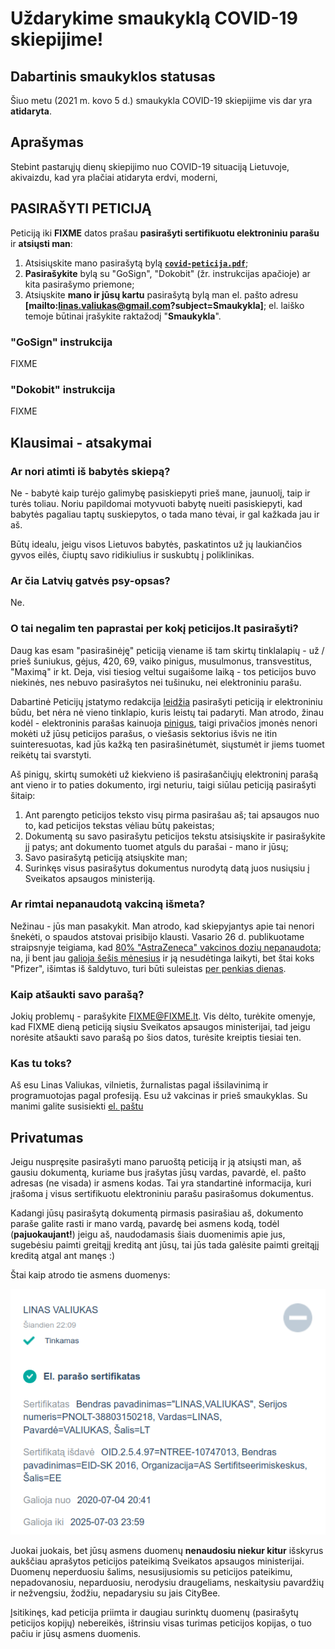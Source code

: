 # Uždarykime smaukyklą COVID-19 skiepijime!


## Dabartinis smaukyklos statusas

Šiuo metu (2021 m. kovo 5 d.) smaukykla COVID-19 skiepijime vis dar yra **atidaryta**.


## Aprašymas

Stebint pastarųjų dienų skiepijimo nuo COVID-19 situaciją Lietuvoje, akivaizdu, kad yra plačiai atidaryta erdvi, moderni, 



## PASIRAŠYTI PETICIJĄ

Peticiją iki **FIXME** datos prašau **pasirašyti sertifikuotu elektroniniu parašu** ir **atsiųsti man**:

1. Atsisiųskite mano pasirašytą bylą **[`covid-peticija.pdf`](covid-peticija.pdf)**;
2. **Pasirašykite** bylą su "GoSign", "Dokobit" (žr. instrukcijas apačioje) ar kita pasirašymo priemone;
3. Atsiųskite **mano ir jūsų kartu** pasirašytą bylą man el. pašto adresu **[mailto:linas.valiukas@gmail.com?subject=Smaukykla]**; el. laiško temoje būtinai įrašykite raktažodį "**Smaukykla**".


### "GoSign" instrukcija

FIXME


### "Dokobit" instrukcija

FIXME


## Klausimai - atsakymai


### Ar nori atimti iš babytės skiepą?

Ne - babytė kaip turėjo galimybę pasiskiepyti prieš mane, jaunuolį, taip ir turės toliau. Noriu papildomai motyvuoti babytę nueiti pasiskiepyti, kad babytės pagaliau taptų suskiepytos, o tada mano tėvai, ir gal kažkada jau ir aš.

Būtų idealu, jeigu visos Lietuvos babytės, paskatintos už jų laukiančios gyvos eilės, čiuptų savo ridikiulius ir suskubtų į poliklinikas.


### Ar čia Latvių gatvės psy-opsas?

Ne.


### O tai negalim ten paprastai per kokį peticijos.lt pasirašyti?

Daug kas esam "pasirašinėję" peticiją viename iš tam skirtų tinklalapių - už / prieš šuniukus, gėjus, 420, 69, vaiko pinigus, musulmonus, transvestitus, "Maximą" ir kt. Deja, visi tiesiog veltui sugaišome laiką - tos peticijos buvo niekinės, nes nebuvo pasirašytos nei tušinuku, nei elektroniniu parašu.

Dabartinė Peticijų įstatymo redakcija [leidžia](https://e-seimas.lrs.lt/portal/legalAct/lt/TAD/TAIS.84574?jfwid=5sjolfznc) pasirašyti peticiją ir elektroniniu būdu, bet nėra nė vieno tinklapio, kuris leistų tai padaryti. Man atrodo, žinau kodėl - elektroninis parašas kainuoja [pinigus](https://www.dokobit.com/lt/kainos), taigi privačios įmonės nenori mokėti už jūsų peticijos parašus, o viešasis sektorius išvis ne itin suinteresuotas, kad jūs kažką ten pasirašinėtumėt, siųstumėt ir jiems tuomet reikėtų tai svarstyti.

Aš pinigų, skirtų sumokėti už kiekvieno iš pasirašančiųjų elektroninį parašą ant vieno ir to paties dokumento, irgi neturiu, taigi siūlau peticiją pasirašyti šitaip:

1. Ant parengto peticijos teksto visų pirma pasirašau aš; tai apsaugos nuo to, kad peticijos tekstas vėliau būtų pakeistas;
2. Dokumentą su savo pasirašytu peticijos tekstu atsisiųskite ir pasirašykite jį patys; ant dokumento tuomet atguls du parašai - mano ir jūsų;
3. Savo pasirašytą peticiją atsiųskite man;
4. Surinkęs visus pasirašytus dokumentus nurodytą datą juos nusiųsiu į Sveikatos apsaugos ministeriją.


### Ar rimtai nepanaudotą vakciną išmeta?

Nežinau - jūs man pasakykit. Man atrodo, kad skiepyjantys apie tai nenori šnekėti, o spaudos atstovai prisibijo klausti. Vasario 26 d. publikuotame straipsnyje teigiama, kad [80% "AstraZeneca" vakcinos dozių nepanaudota](https://www.15min.lt/naujiena/aktualu/pasaulis/tyrimas-80-proc-i-es-atgabentu-astrazeneca-vakcinos-doziu-dar-nepanaudota-57-1462530); na, ji bent jau [galioja šešis mėnesius](https://assets.publishing.service.gov.uk/government/uploads/system/uploads/attachment_data/file/963838/AZD1222_Information_for_Healthcare_Professionals_-_22-02-2021.pdf) ir ją nesudėtinga laikyti, bet štai koks "Pfizer", išimtas iš šaldytuvo, turi būti suleistas [per penkias dienas](https://www.hse.ie/eng/health/immunisation/hcpinfo/covid19vaccineinfo4hps/pres5.pdf).


### Kaip atšaukti savo parašą?

Jokių problemų - parašykite <FIXME@FIXME.lt>. Vis dėlto, turėkite omenyje, kad FIXME dieną peticiją siųsiu Sveikatos apsaugos ministerijai, tad jeigu norėsite atšaukti savo parašą po šios datos, turėsite kreiptis tiesiai ten.


### Kas tu toks?

Aš esu Linas Valiukas, vilnietis, žurnalistas pagal išsilavinimą ir programuotojas pagal profesiją. Esu už vakcinas ir prieš smaukyklas. Su manimi galite susisiekti [el. paštu](mailto:linas.valiukas@gmail.com)


## Privatumas

Jeigu nuspręsite pasirašyti mano paruoštą peticiją ir ją atsiųsti man, aš gausiu dokumentą, kuriame bus įrašytas jūsų vardas, pavardė, el. pašto adresas (ne visada) ir asmens kodas. Tai yra standartinė informacija, kuri įrašoma į visus sertifikuotu elektroniniu parašu pasirašomus dokumentus.

Kadangi jūsų pasirašytą dokumentą pirmasis pasirašiau aš, dokumento paraše galite rasti ir mano vardą, pavardę bei asmens kodą, todėl (**pajuokaujant!**) jeigu aš, naudodamasis šiais duomenimis apie jus, sugebėsiu paimti greitąjį kreditą ant jūsų, tai jūs tada galėsite paimti greitąjį kreditą atgal ant manęs :)

Štai kaip atrodo tie asmens duomenys:

![Asmens duomenų pavyzdys](asmens-duomenu-pavyzdys.png)

Juokai juokais, bet jūsų asmens duomenų **nenaudosiu niekur kitur** išskyrus aukščiau aprašytos peticijos pateikimą Sveikatos apsaugos ministerijai. Duomenų neperduosiu šalims, nesusijusiomis su peticijos pateikimu, nepadovanosiu, neparduosiu, nerodysiu draugeliams, neskaitysiu pavardžių ir nežvengsiu, žodžiu, nepadarysiu su jais CityBee.

Įsitikinęs, kad peticija priimta ir daugiau surinktų duomenų (pasirašytų peticijos kopijų) nebereikės, ištrinsiu visas turimas peticijos kopijas, o tuo pačiu ir jūsų asmens duomenis.
